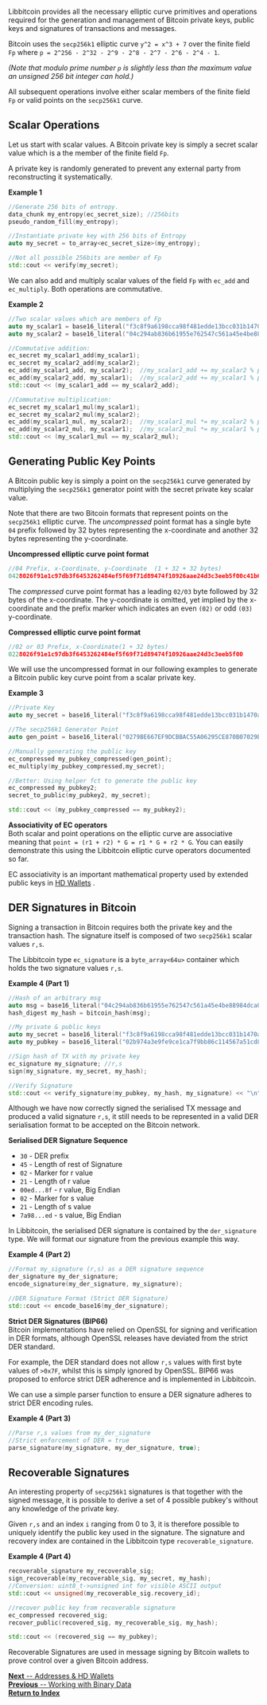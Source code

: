 Libbitcoin provides all the necessary elliptic curve primitives and operations required for the generation and management of Bitcoin private keys, public keys and signatures of transactions and messages.

Bitcoin uses the `secp256k1` elliptic curve `y^2 = x^3 + 7` over the finite field `Fp` where `p = 2^256 - 2^32 - 2^9 - 2^8 - 2^7 - 2^6 - 2^4 - 1`.   

*(Note that modulo prime number `p` is slightly less than the maximum value an unsigned 256 bit integer can hold.)*

All subsequent operations involve either scalar members of the finite field `Fp` or valid points on the `secp256k1` curve.

## Scalar Operations

Let us start with scalar values. A Bitcoin private key is simply a secret scalar value which is a the member of the finite field `Fp`.

A private key is randomly generated to prevent any external party from reconstructing it systematically.

**Example 1**
```c++
//Generate 256 bits of entropy.
data_chunk my_entropy(ec_secret_size); //256bits
pseudo_random_fill(my_entropy);

//Instantiate private key with 256 bits of Entropy
auto my_secret = to_array<ec_secret_size>(my_entropy);

//Not all possible 256bits are member of Fp
std::cout << verify(my_secret);
```

We can also add and multiply scalar values of the field `Fp` with `ec_add` and `ec_multiply`. Both operations are commutative.

**Example 2**
```c++
//Two scalar values which are members of Fp
auto my_scalar1 = base16_literal("f3c8f9a6198cca98f481edde13bcc031b1470a81e367b838fe9e0a9db0f5993d");
auto my_scalar2 = base16_literal("04c294ab836b61955e762547c561a45e4be88984dca06da959d47bf880fd92f4");

//Commutative addition:
ec_secret my_scalar1_add(my_scalar1);
ec_secret my_scalar2_add(my_scalar2);
ec_add(my_scalar1_add, my_scalar2);  //my_scalar1_add += my_scalar2 % p
ec_add(my_scalar2_add, my_scalar1);  //my_scalar2_add += my_scalar1 % p
std::cout << (my_scalar1_add == my_scalar2_add);

//Commutative multiplication:
ec_secret my_scalar1_mul(my_scalar1);
ec_secret my_scalar2_mul(my_scalar2);
ec_add(my_scalar1_mul, my_scalar2);  //my_scalar1_mul *= my_scalar2 % p
ec_add(my_scalar2_mul, my_scalar1);  //my_scalar2_mul *= my_scalar1 % p
std::cout << (my_scalar1_mul == my_scalar2_mul);
```
## Generating Public Key Points

A Bitcoin public key is simply a point on the `secp256k1` curve generated by multiplying the `secp256k1` generator point with the secret private key scalar value.  

Note that there are two Bitcoin formats that represent points on the `secp256k1` elliptic curve. The *uncompressed* point format has a single byte `04` prefix followed by 32 bytes representing the x-coordinate and another 32 bytes representing the y-coordinate.

**Uncompressed elliptic curve point format**
```C++
//04 Prefix, x-Coordinate, y-Coordinate  (1 + 32 + 32 bytes)
0428026f91e1c97db3f6453262484ef5f69f71d89474f10926aae24d3c3eeb5f00c41b6810b8b305a05de2b4448d7e2a079771d4c018b923a9ab860e4b0b4f86f6
```

The *compressed* curve point format has a leading `02/03` byte followed by 32 bytes of the x-coordinate. The y-coordinate is omitted, yet implied by the x-coordinate and the prefix marker which indicates an even `(02)` or odd `(03)` y-coordinate.

**Compressed elliptic curve point format**
```c++
//02 or 03 Prefix, x-Coordinate(1 + 32 bytes)
0228026f91e1c97db3f6453262484ef5f69f71d89474f10926aae24d3c3eeb5f00
```
We will use the uncompressed format in our following examples to generate a Bitcoin public key curve point from a scalar private key.

**Example 3**
```c++
//Private Key
auto my_secret = base16_literal("f3c8f9a6198cca98f481edde13bcc031b1470a81e367b838fe9e0a9db0f5993d");

//The secp256k1 Generator Point
auto gen_point = base16_literal("0279BE667EF9DCBBAC55A06295CE870B07029BFCDB2DCE28D959F2815B16F81798");

//Manually generating the public key
ec_compressed my_pubkey_compressed(gen_point);
ec_multiply(my_pubkey_compressed,my_secret);

//Better: Using helper fct to generate the public key
ec_compressed my_pubkey2;
secret_to_public(my_pubkey2, my_secret);

std::cout << (my_pubkey_compressed == my_pubkey2);
```

**Associativity of EC operators**  
Both scalar and point operations on the elliptic curve are associative meaning that `point = (r1 + r2) * G = r1 * G + r2 * G`. You can easily demonstrate this using the Libbitcoin elliptic curve operators documented so far.

EC associativity is an important mathematical property used by extended public keys in [HD Wallets](https://github.com/libbitcoin/libbitcoin/wiki)  .

## DER Signatures in Bitcoin
Signing a transaction in Bitcoin requires both the private key and the transaction hash. The signature itself is composed of two `secp256k1` scalar values `r,s`.

The Libbitcoin type `ec_signature` is a `byte_array<64u>` container which holds the two signature values `r,s`.

**Example 4 (Part 1)**
```c++
//Hash of an arbitrary msg
auto msg = base16_literal("04c294ab836b61955e762547c561a45e4be88984dca06da959d47bf880fd92f4");
hash_digest my_hash = bitcoin_hash(msg);

//My private & public keys
auto my_secret = base16_literal("f3c8f9a6198cca98f481edde13bcc031b1470a81e367b838fe9e0a9db0f5993d");
auto my_pubkey = base16_literal("02b974a3e9fe9ce1ca7f9bb86c114567a51cd8deb7157aeabcce46eb6138c3a1b3");

//Sign hash of TX with my private key
ec_signature my_signature; //r,s
sign(my_signature, my_secret, my_hash);

//Verify Signature
std::cout << verify_signature(my_pubkey, my_hash, my_signature) << "\n";
```
Although we have now correctly signed the serialised TX message and produced a valid signature `r,s`, it still needs to be represented in a valid DER serialisation format to be accepted on the Bitcoin network.  

**Serialised DER Signature Sequence**
* `30` - DER prefix
* `45` - Length of rest of Signature
* `02` - Marker for r value
* `21` - Length of r value
* `00ed...8f` - r value, Big Endian
* `02` - Marker for s value
* `21` - Length of s value
* `7a98...ed` - s value, Big Endian

In Libbitcoin, the serialised DER signature is contained by the `der_signature` type. We will format our signature from the previous example this way.

**Example 4 (Part 2)**
```c++
//Format my_signature (r,s) as a DER signature sequence
der_signature my_der_signature;
encode_signature(my_der_signature, my_signature);

//DER Signature Format (Strict DER Signature)
std::cout << encode_base16(my_der_signature);
```
**Strict DER Signatures (BIP66)**  
Bitcoin implementations have relied on OpenSSL for signing and verification in DER formats, although OpenSSL releases have deviated from the strict DER standard.

For example, the DER standard does not allow `r,s` values with first byte values of `>0x7F`, whilst this is simply ignored by OpenSSL. BIP66 was proposed to enforce strict DER adherence and is implemented in Libbitcoin.

We can use a simple parser function to ensure a DER signature adheres to strict DER encoding rules.

**Example 4 (Part 3)**
```c++
//Parse r,s values from my_der_signature
//Strict enforcement of DER = true
parse_signature(my_signature, my_der_signature, true);
```

## Recoverable Signatures
An interesting property of `secp256k1` signatures is that together with the signed message, it is possible to derive a set of 4 possible pubkey's without any knowledge of the private key.

Given `r,s` and an index `i` ranging from 0 to 3, it is therefore possible to uniquely identify the public key used in the signature. The signature and recovery index are contained in the Libbitcoin type `recoverable_signature`.

**Example 4 (Part 4)**
```c++
recoverable_signature my_recoverable_sig;
sign_recoverable(my_recoverable_sig, my_secret, my_hash);
//Conversion: uint8_t->unsigned int for visible ASCII output
std::cout << unsigned(my_recoverable_sig.recovery_id);

//recover public key from recoverable signature
ec_compressed recovered_sig;
recover_public(recovered_sig, my_recoverable_sig, my_hash);

std::cout << (recovered_sig == my_pubkey);
```

Recoverable Signatures are used in message signing by Bitcoin wallets to prove control over a given Bitcoin address.

[**Next** -- Addresses &  HD Wallets](https://github.com/libbitcoin/libbitcoin/wiki/Addresses-&-HD-Wallets)  
[**Previous** -- Working with Binary Data ](https://github.com/libbitcoin/libbitcoin/wiki/Working-with-Binary-Data)  
[**Return to Index**](https://github.com/libbitcoin/libbitcoin/wiki)